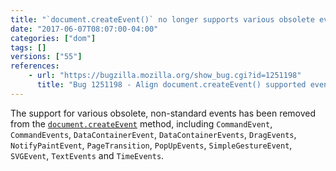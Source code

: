 ```yaml
---
title: "`document.createEvent()` no longer supports various obsolete events"
date: "2017-06-07T08:07:00-04:00"
categories: ["dom"]
tags: []
versions: ["55"]
references:
    - url: "https://bugzilla.mozilla.org/show_bug.cgi?id=1251198"
      title: "Bug 1251198 - Align document.createEvent() supported events with spec"
---
```

The support for various obsolete, non-standard events has been removed from the [`document.createEvent`](https://developer.mozilla.org/docs/Web/API/Document/createEvent) method, including `CommandEvent`, `CommandEvents`, `DataContainerEvent`, `DataContainerEvents`, `DragEvents`, `NotifyPaintEvent`, `PageTransition`, `PopUpEvents`, `SimpleGestureEvent`, `SVGEvent`, `TextEvents` and `TimeEvents`.
